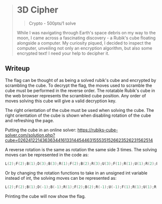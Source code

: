 > # 3D Cipher
> > Crypto - 500pts/1 solve
>
> While I was navigating through Earth's space debris on my way to the moon, I came across a fascinating discovery - a Rubik's cube floating alongside a computer. My curiosity piqued, I decided to inspect the computer, unveiling not only an encryption algorithm, but also some encrypted text! I need your help to decipher it.

## Writeup

The flag can be thought of as being a solved rubik's cube and encrypted by scrambling the cube. To decrypt the flag, the moves used to scramble the cube must be performed in the reverse order. The rotatable Rubik's cube in the web browser represents the scrambled cube position. Any order of moves solving this cube will give a valid decryption key.

The right orientation of the cube must be used when solving the cube. The right orientation of the cube is shown when disabling rotation of the cube and refreshing the page. 

Putting the cube in an online solver: 
https://rubiks-cube-solver.com/solution.php?cube=0262412214363634416133144544631555351526623526231562514

A reverse rotation is the same as rotation the same side 3 times. The solving moves can be represented in the code as:

```c
L(2);F(2);B(1);D(3);B(3);R(1);F(2);B(2);R(3);U(3);F(1);R(1);U(1);R(2);B(2);D(3);B(2);R(2);U(3);
```

Or by changing the rotation functions to take in an unsigned int variable instead of int, the solving moves can be represented as:

```c
L(2);F(2);B(1);D(-1);B(-1);R(1);F(2);B(2);R(-1);U(-1);F(1);R(1);U(1);R(2);B(2);D(-1);B(2);R(2);U(-1);
```

Printing the cube will now show the flag.